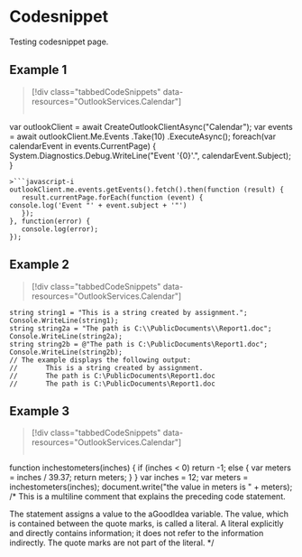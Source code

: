 # Codesnippet
Testing codesnippet page.

## Example 1

> [!div class="tabbedCodeSnippets" data-resources="OutlookServices.Calendar"]
> ```cs-i
var outlookClient = await CreateOutlookClientAsync("Calendar");
var events = await outlookClient.Me.Events
  .Take(10)
  .ExecuteAsync();
foreach(var calendarEvent in events.CurrentPage)
{
  System.Diagnostics.Debug.WriteLine("Event '{0}'.", calendarEvent.Subject);
}
 ```
>```javascript-i
outlookClient.me.events.getEvents().fetch().then(function (result) {
    result.currentPage.forEach(function (event) {
console.log('Event "' + event.subject + '"')
    });
}, function(error) {
    console.log(error);
});
```

## Example 2

> [!div class="tabbedCodeSnippets" data-resources="OutlookServices.Calendar"]
```cs-i
string string1 = "This is a string created by assignment.";
Console.WriteLine(string1);
string string2a = "The path is C:\\PublicDocuments\\Report1.doc";
Console.WriteLine(string2a);
string string2b = @"The path is C:\PublicDocuments\Report1.doc";
Console.WriteLine(string2b);
// The example displays the following output:
//       This is a string created by assignment.
//       The path is C:\PublicDocuments\Report1.doc
//       The path is C:\PublicDocuments\Report1.doc      
 ```

## Example 3
> [!div class="tabbedCodeSnippets" data-resources="OutlookServices.Calendar"]
> ```javascript-i
function inchestometers(inches)
   {
   if (inches < 0)
      return -1;
   else
      {
      var meters = inches / 39.37;
      return meters;
      }
   }
var inches = 12;
var meters = inchestometers(inches);
document.write("the value in meters is " + meters);
/*
This is a multiline comment that explains the preceding code statement.

The statement assigns a value to the aGoodIdea variable. The value, 
which is contained between the quote marks, is called a literal. A 
literal explicitly and directly contains information; it does not 
refer to the information indirectly. The quote marks are not part 
of the literal.
*/
```
